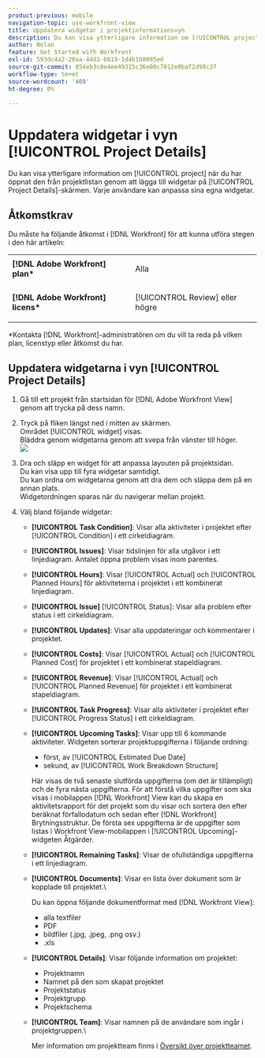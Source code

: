 ```yaml
---
product-previous: mobile
navigation-topic: use-workfront-view
title: Uppdatera widgetar i projektinformationsvyn
description: Du kan visa ytterligare information om [!UICONTROL project] när du har öppnat den från projektlistan genom att lägga till widgetar på [!UICONTROL Project Details]-skärmen. Varje användare kan anpassa sina egna widgetar.
author: Nolan
feature: Get Started with Workfront
exl-id: 593dc4a2-20aa-44d3-b819-1d4b160095ed
source-git-commit: 854eb3c0e4ee49315c36e00c7012e0baf2d98c37
workflow-type: tm+mt
source-wordcount: '469'
ht-degree: 0%

---
```


# Uppdatera widgetar i vyn [!UICONTROL Project Details]

Du kan visa ytterligare information om [!UICONTROL project] när du har öppnat den från projektlistan genom att lägga till widgetar på [!UICONTROL Project Details]-skärmen. Varje användare kan anpassa sina egna widgetar.

## Åtkomstkrav

Du måste ha följande åtkomst i [!DNL Workfront] för att kunna utföra stegen i den här artikeln:

<table style="table-layout:auto"> 
 <col> 
 </col> 
 <col> 
 </col> 
 <tbody> 
  <tr> 
   <td role="rowheader"><strong>[!DNL Adobe Workfront] plan*</strong></td> 
   <td> <p>Alla</p> </td> 
  </tr> 
  <tr> 
   <td role="rowheader"><strong>[!DNL Adobe Workfront] licens*</strong></td> 
   <td> <p>[!UICONTROL Review] eller högre</p> </td> 
  </tr> 
 </tbody> 
</table>

&#42;Kontakta [!DNL Workfront]-administratören om du vill ta reda på vilken plan, licenstyp eller åtkomst du har.

## Uppdatera widgetarna i vyn [!UICONTROL Project Details]

1. Gå till ett projekt från startsidan för [!DNL Adobe Workfront View] genom att trycka på dess namn.
1. Tryck på fliken längst ned i mitten av skärmen.\
   Området [!UICONTROL widget] visas.\
   Bläddra genom widgetarna genom att svepa från vänster till höger.\
   ![](assets/screen-shot-2013-009-11-at-8.25.01-am-350x262.png)

1. Dra och släpp en widget för att anpassa layouten på projektsidan.\
   Du kan visa upp till fyra widgetar samtidigt.\
   Du kan ordna om widgetarna genom att dra dem och släppa dem på en annan plats.\
   Widgetordningen sparas när du navigerar mellan projekt.

1. Välj bland följande widgetar:

   * **[!UICONTROL Task Condition]**: Visar alla aktiviteter i projektet efter [!UICONTROL Condition] i ett cirkeldiagram.
   * **[!UICONTROL Issues]**: Visar tidslinjen för alla utgåvor i ett linjediagram. Antalet öppna problem visas inom parentes.
   * **[!UICONTROL Hours]**: Visar [!UICONTROL Actual] och [!UICONTROL Planned Hours] för aktiviteterna i projektet i ett kombinerat linjediagram.
   * **[!UICONTROL Issue]** [!UICONTROL Status]: Visar alla problem efter status i ett cirkeldiagram.
   * **[!UICONTROL Updates]**: Visar alla uppdateringar och kommentarer i projektet.
   * **[!UICONTROL Costs]**: Visar [!UICONTROL Actual] och [!UICONTROL Planned Cost] för projektet i ett kombinerat stapeldiagram.
   * **[!UICONTROL Revenue]**: Visar [!UICONTROL Actual] och [!UICONTROL Planned Revenue] för projektet i ett kombinerat stapeldiagram.
   * **[!UICONTROL Task Progress]**: Visar alla aktiviteter i projektet efter [!UICONTROL Progress Status] i ett cirkeldiagram.
   * **[!UICONTROL Upcoming Tasks]**: Visar upp till 6 kommande aktiviteter. Widgeten sorterar projektuppgifterna i följande ordning:

      * först, av [!UICONTROL Estimated Due Date]
      * sekund, av [!UICONTROL Work Breakdown Structure]

     Här visas de två senaste slutförda uppgifterna (om det är tillämpligt) och de fyra nästa uppgifterna. För att förstå vilka uppgifter som ska visas i mobilappen [!DNL Workfront] View kan du skapa en aktivitetsrapport för det projekt som du visar och sortera den efter beräknat förfallodatum och sedan efter [!DNL Workfront] Brytningsstruktur. De första sex uppgifterna är de uppgifter som listas i Workfront View-mobilappen i [!UICONTROL Upcoming]-widgeten Åtgärder.

   * **[!UICONTROL Remaining Tasks]**: Visar de ofullständiga uppgifterna i ett linjediagram.
   * **[!UICONTROL Documents]**: Visar en lista över dokument som är kopplade till projektet.\

     Du kan öppna följande dokumentformat med [!DNL Workfront View]:

      * alla textfiler
      * PDF
      * bildfiler (.jpg, .jpeg, .png osv.)
      * .xls
   * **[!UICONTROL Details]**: Visar följande information om projektet:

      * Projektnamn
      * Namnet på den som skapat projektet
      * Projektstatus
      * Projektgrupp
      * Projektschema
   * **[!UICONTROL Team]**: Visar namnen på de användare som ingår i projektgruppen.\

     Mer information om projektteam finns i [Översikt över projektteamet](../../../manage-work/projects/planning-a-project/project-team-overview.md).
